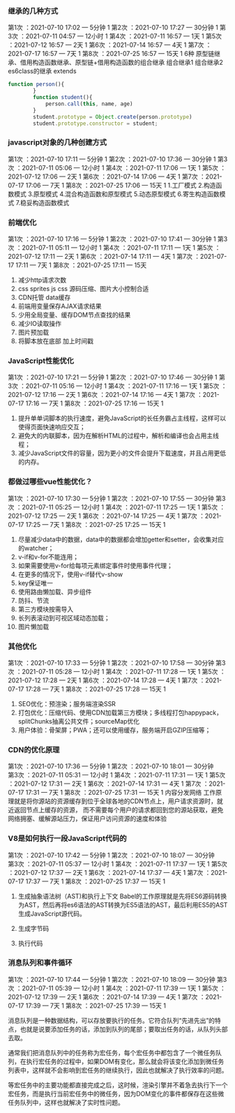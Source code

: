 ### 继承的几种方式
第1次 ：2021-07-10 17:02 — 5分钟  1
第2次 ：2021-07-10 17:27 — 30分钟  1
第3次 ：2021-07-11 04:57 — 12小时  1
第4次 ：2021-07-11 16:57 — 1天   1
第5次 ：2021-07-12 16:57 — 2天  1
第6次 ：2021-07-14 16:57 — 4天  1
第7次 ：2021-07-17 16:57 — 7天  1
第8次 ：2021-07-25 16:57 — 15天  1
6种 原型链继承、借用构造函数继承、原型链+借用构造函数的组合继承 组合继承1 组合继承2 es6class的继承 extends
```JavaScript
function person(){
        }
        function student(){
            person.call(this, name, age)
        }
        student.prototype = Object.create(person.prototype)
        student.prototype.constructor = student;
```

### javascript对象的几种创建方式
第1次 ：2021-07-10 17:11 — 5分钟  1
第2次 ：2021-07-10 17:36 — 30分钟  1
第3次 ：2021-07-11 05:06 — 12小时   1
第4次 ：2021-07-11 17:06 — 1天   1
第5次 ：2021-07-12 17:06 — 2天   1
第6次 ：2021-07-14 17:06 — 4天  1
第7次 ：2021-07-17 17:06 — 7天  1
第8次 ：2021-07-25 17:06 — 15天  1
1.工厂模式
2.构造函数模式
3.原型模式
4.混合构造函数和原型模式
5.动态原型模式
6.寄生构造函数模式
7.稳妥构造函数模式

### 前端优化
第1次 ：2021-07-10 17:16 — 5分钟  1
第2次 ：2021-07-10 17:41 — 30分钟  1
第3次 ：2021-07-11 05:11 — 12小时  1
第4次 ：2021-07-11 17:11 — 1天   1
第5次 ：2021-07-12 17:11 — 2天  1
第6次 ：2021-07-14 17:11 — 4天  1
第7次 ：2021-07-17 17:11 — 7天  1
第8次 ：2021-07-25 17:11 — 15天
1. 减少http请求次数
2. css sprites js css 源码压缩、图片大小控制合适
3. CDN托管 data缓存
4. 前端用变量保存AJAX请求结果
5. 少用全局变量、缓存DOM节点查找的结果
6. 减少IO读取操作
7. 图片预加载
8. 将脚本放在底部 加上时间戳

### JavaScript性能优化
第1次 ：2021-07-10 17:21 — 5分钟  1
第2次 ：2021-07-10 17:46 — 30分钟  1
第3次 ：2021-07-11 05:16 — 12小时  1
第4次 ：2021-07-11 17:16 — 1天  1
第5次 ：2021-07-12 17:16 — 2天  1
第6次 ：2021-07-14 17:16 — 4天  1
第7次 ：2021-07-17 17:16 — 7天  1
第8次 ：2021-07-25 17:16 — 15天  1
1. 提升单单词脚本的执行速度，避免JavaScript的长任务霸占主线程，这样可以使得页面快速响应交互；
2. 避免大的内联脚本，因为在解析HTML的过程中，解析和编译也会占用主线程；
3. 减少JavaScript文件的容量，因为更小的文件会提升下载速度，并且占用更低的内存。

### 都做过哪些vue性能优化？
第1次 ：2021-07-10 17:30 — 5分钟  1
第2次 ：2021-07-10 17:55 — 30分钟
第3次 ：2021-07-11 05:25 — 12小时  1
第4次 ：2021-07-11 17:25 — 1天  1
第5次 ：2021-07-12 17:25 — 2天  1
第6次 ：2021-07-14 17:25 — 4天  1
第7次 ：2021-07-17 17:25 — 7天  1
第8次 ：2021-07-25 17:25 — 15天  1
1. 尽量减少data中的数据，data中的数据都会增加getter和setter，会收集对应的watcher；
2. v-if和v-for不能连用；
3. 如果需要使用v-for给每项元素绑定事件时使用事件代理；
4. 在更多的情况下，使用v-if替代v-show
5. key保证唯一
6. 使用路由懒加载、异步组件
7. 防抖、节流
8. 第三方模块按需导入
9. 长列表滚动到可视区域动态加载；
10. 图片懒加载

### 其他优化
第1次 ：2021-07-10 17:33 — 5分钟    1
第2次 ：2021-07-10 17:58 — 30分钟
第3次 ：2021-07-11 05:28 — 12小时  1
第4次 ：2021-07-11 17:28 — 1天  1
第5次 ：2021-07-12 17:28 — 2天  1
第6次 ：2021-07-14 17:28 — 4天  1
第7次 ：2021-07-17 17:28 — 7天  1
第8次 ：2021-07-25 17:28 — 15天  1
1. SEO优化：预渲染；服务端渲染SSR
2. 打包优化：压缩代码、使用CDN加载第三方模块；多线程打包happypack，splitChunks抽离公共文件；sourceMap优化
3. 用户体验：骨架屏；PWA；还可以使用缓存，服务端开启GZIP压缩等；

### CDN的优化原理
第1次 ：2021-07-10 17:36 — 5分钟  1
第2次 ：2021-07-10 18:01 — 30分钟  
第3次 ：2021-07-11 05:31 — 12小时  1
第4次 ：2021-07-11 17:31 — 1天  1
第5次 ：2021-07-12 17:31 — 2天  1
第6次 ：2021-07-14 17:31 — 4天  1
第7次 ：2021-07-17 17:31 — 7天  1
第8次 ：2021-07-25 17:31 — 15天  1
  内容分发网络
  工作原理就是将你源站的资源缓存到位于全球各地的CDN节点上，用户请求资源时，就近返回节点上缓存的资源，
  而不需要每个用户的请求都回到您的源站获取，避免网络拥塞、缓解源站压力，保证用户访问资源的速度和体验

### V8是如何执行一段JavaScript代码的 
第1次 ：2021-07-10 17:42 — 5分钟  1
第2次 ：2021-07-10 18:07 — 30分钟  
第3次 ：2021-07-11 05:37 — 12小时  1
第4次 ：2021-07-11 17:37 — 1天   1
第5次 ：2021-07-12 17:37 — 2天   1
第6次 ：2021-07-14 17:37 — 4天  1
第7次 ：2021-07-17 17:37 — 7天  1
第8次 ：2021-07-25 17:37 — 15天  1

1. 生成抽象语法树（AST)和执行上下文
   Babel的工作原理就是先将ES6源码转换为AST，然后再将es6语法的AST转换为ES5语法的AST，最后利用ES5的AST生成JavaScript源代码。

2. 生成字节码

3. 执行代码

### 消息队列和事件循环
第1次 ：2021-07-10 17:44 — 5分钟    1
第2次 ：2021-07-10 18:09 — 30分钟
第3次 ：2021-07-11 05:39 — 12小时  1
第4次 ：2021-07-11 17:39 — 1天   1
第5次 ：2021-07-12 17:39 — 2天  1
第6次 ：2021-07-14 17:39 — 4天  1
第7次 ：2021-07-17 17:39 — 7天  1
第8次 ：2021-07-25 17:39 — 15天  1

消息队列是一种数据结构，可以存放要执行的任务。它符合队列“先进先出”的特点，也就是说要添加任务的话，添加到队列的尾部；要取出任务的话，从队列头部去取。

通常我们把消息队列中的任务称为宏任务，每个宏任务中都包含了一个微任务队列，在执行宏任务的过程中，如果DOM有变化，那么就会将该变化添加到微任务列表中，这样就不会影响到宏任务的继续执行，因此也就解决了执行效率的问题。

等宏任务中的主要功能都直接完成之后，这时候，渲染引擎并不着急去执行下一个宏任务，而是执行当前宏任务中的微任务，因为DOM变化的事件都保存在这些微任务队列中，这样也就解决了实时性问题。